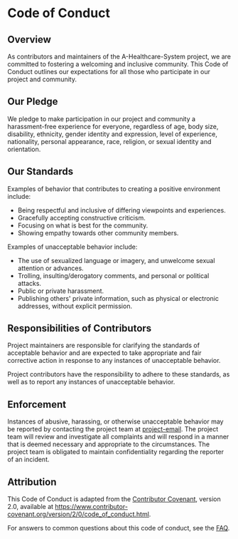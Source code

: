 # Code of Conduct

## Overview

As contributors and maintainers of the A-Healthcare-System project, we are committed to fostering a welcoming and inclusive community. This Code of Conduct outlines our expectations for all those who participate in our project and community.

## Our Pledge

We pledge to make participation in our project and community a harassment-free experience for everyone, regardless of age, body size, disability, ethnicity, gender identity and expression, level of experience, nationality, personal appearance, race, religion, or sexual identity and orientation.

## Our Standards

Examples of behavior that contributes to creating a positive environment include:

- Being respectful and inclusive of differing viewpoints and experiences.
- Gracefully accepting constructive criticism.
- Focusing on what is best for the community.
- Showing empathy towards other community members.

Examples of unacceptable behavior include:

- The use of sexualized language or imagery, and unwelcome sexual attention or advances.
- Trolling, insulting/derogatory comments, and personal or political attacks.
- Public or private harassment.
- Publishing others' private information, such as physical or electronic addresses, without explicit permission.

## Responsibilities of Contributors

Project maintainers are responsible for clarifying the standards of acceptable behavior and are expected to take appropriate and fair corrective action in response to any instances of unacceptable behavior.

Project contributors have the responsibility to adhere to these standards, as well as to report any instances of unacceptable behavior.

## Enforcement

Instances of abusive, harassing, or otherwise unacceptable behavior may be reported by contacting the project team at [project-email]. The project team will review and investigate all complaints and will respond in a manner that is deemed necessary and appropriate to the circumstances. The project team is obligated to maintain confidentiality regarding the reporter of an incident.

## Attribution

This Code of Conduct is adapted from the [Contributor Covenant](https://www.contributor-covenant.org/version/2/0/code_of_conduct.html), version 2.0, available at https://www.contributor-covenant.org/version/2/0/code_of_conduct.html.

For answers to common questions about this code of conduct, see the [FAQ](https://www.contributor-covenant.org/faq).

[project-email]: mailto:your-email@example.com
